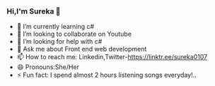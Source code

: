 ### Hi,I'm Sureka 👋
- 🌱 I’m currently learning c#
- 👯 I’m looking to collaborate on Youtube
- 🤔 I’m looking for help with c#
- 💬 Ask me about Front end web development
- 📫 How to reach me: Linkedin,Twitter-https://linktr.ee/sureka0107
- 😄 Pronouns:She/Her
- ⚡ Fun fact: I spend almost 2 hours listening songs everyday!..

